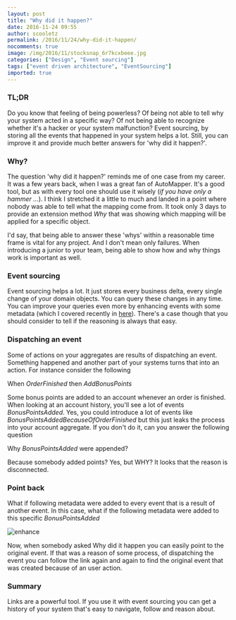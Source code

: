 ```yaml
---
layout: post
title: "Why did it happen?"
date: 2016-11-24 09:55
author: scooletz
permalink: /2016/11/24/why-did-it-happen/
nocomments: true
image: /img/2016/11/stocksnap_6r7kcxbeee.jpg
categories: ["Design", "Event sourcing"]
tags: ["event driven architecture", "EventSourcing"]
imported: true
---
```


### **TL;DR**

Do you know that feeling of being powerless? Of being not able to tell why your system acted in a specific way? Of not being able to recognize whether it's a hacker or your system malfunction? Event sourcing, by storing all the events that happened in your system helps a lot. Still, you can improve it and provide much better answers for 'why did it happen?'.

### Why?

The question 'why did it happen?' reminds me of one case from my career. It was a few years back, when I was a great fan of AutoMapper. It's a good tool, but as with every tool one should use it wisely (*if you have only a hammer ...*). I think I stretched it a little to much and landed in a point where nobody was able to tell what the mapping come from. It took only 3 days to provide an extension method *Why* that was showing which mapping will be applied for a specific object.

I'd say, that being able to answer these 'whys' within a reasonable time frame is vital for any project. And I don't mean only failures. When introducing a junior to your team, being able to show how and why things work is important as well.

### Event sourcing

Event sourcing helps a lot. It just stores every business delta, every single change of your domain objects. You can query these changes in any time. You can improve your queries even more by enhancing events with some metadata (which I covered recently in [here](http://blog.scooletz.com/2016/11/14/rediscover-your-domain-with-event-sourcing/)). There's a case though that you should consider to tell if the reasoning is always that easy.

### Dispatching an event

Some of actions on your aggregates are results of dispatching an event. Something happened and another part of your systems turns that into an action. For instance consider the following

When *OrderFinished* then *AddBonusPoints*

Some bonus points are added to an account whenever an order is finished. When looking at an account history, you'll see a lot of events *BonusPointsAdded*. Yes, you could introduce a lot of events like *BonusPointsAddedBecauseOfOrderFinished* but this just leaks the process into your account aggregate. If you don't do it, can you answer the following question

Why *BonusPointsAdded* were appended?

Because somebody added points? Yes, but WHY? It looks that the reason is disconnected.

### Point back

What if following metadata were added to every event that is a result of another event. In this case, what if the following metadata were added to this specific *BonusPointsAdded*

![enhance](/img/2016/11/enhance.png)

Now, when somebody asked Why did it happen you can easily point to the original event. If that was a reason of some process, of dispatching the event you can follow the link again and again to find the original event that was created because of an user action.

### Summary

Links are a powerful tool. If you use it with event sourcing you can get a history of your system that's easy to navigate, follow and reason about.
